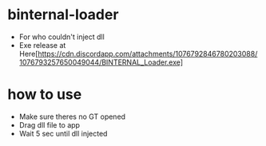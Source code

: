 # binternal-loader
- For who couldn't inject dll
- Exe release at Here[https://cdn.discordapp.com/attachments/1076792846780203088/1076793257650049044/BINTERNAL_Loader.exe]
# how to use
- Make sure theres no GT opened
- Drag dll file to app
- Wait 5 sec until dll injected
